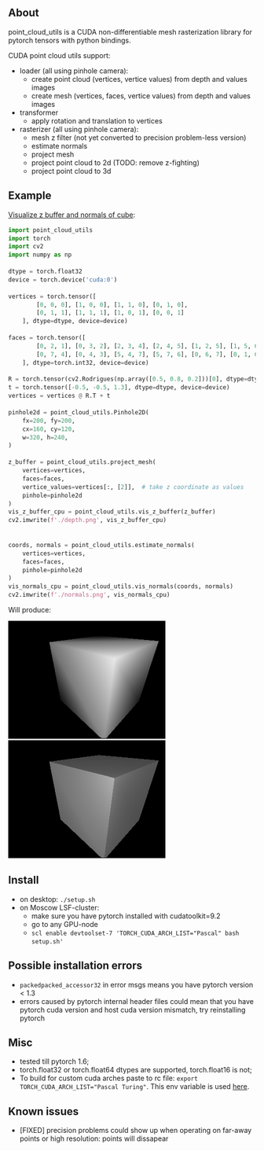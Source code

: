 ## About
point_cloud_utils is a CUDA non-differentiable mesh rasterization library for pytorch tensors with python bindings. 

CUDA point cloud utils support: 
- loader (all using pinhole camera):
  - create point cloud (vertices, vertice values) from depth and values images 
  - create mesh (vertices, faces, vertice values)  from depth and values images
- transformer
  - apply rotation and translation to vertices
- rasterizer (all using pinhole camera): 
  - mesh z filter (not yet converted to precision problem-less version)
  - estimate normals
  - project mesh
  - project point cloud to 2d (TODO: remove z-fighting) 
  - project point cloud to 3d
  
## Example

[Visualize z buffer and normals of cube](./example/cube.py):
```python
import point_cloud_utils
import torch
import cv2
import numpy as np

dtype = torch.float32
device = torch.device('cuda:0')

vertices = torch.tensor([
        [0, 0, 0], [1, 0, 0], [1, 1, 0], [0, 1, 0],
        [0, 1, 1], [1, 1, 1], [1, 0, 1], [0, 0, 1]
    ], dtype=dtype, device=device)

faces = torch.tensor([
        [0, 2, 1], [0, 3, 2], [2, 3, 4], [2, 4, 5], [1, 2, 5], [1, 5, 6],
        [0, 7, 4], [0, 4, 3], [5, 4, 7], [5, 7, 6], [0, 6, 7], [0, 1, 6]
    ], dtype=torch.int32, device=device)

R = torch.tensor(cv2.Rodrigues(np.array([0.5, 0.8, 0.2]))[0], dtype=dtype, device=device)
t = torch.tensor([-0.5, -0.5, 1.3], dtype=dtype, device=device)
vertices = vertices @ R.T + t

pinhole2d = point_cloud_utils.Pinhole2D(
    fx=200, fy=200,
    cx=160, cy=120,
    w=320, h=240,
)

z_buffer = point_cloud_utils.project_mesh(
    vertices=vertices,
    faces=faces,
    vertice_values=vertices[:, [2]],  # take z coordinate as values
    pinhole=pinhole2d
)
vis_z_buffer_cpu = point_cloud_utils.vis_z_buffer(z_buffer)
cv2.imwrite(f'./depth.png', vis_z_buffer_cpu)


coords, normals = point_cloud_utils.estimate_normals(
    vertices=vertices,
    faces=faces,
    pinhole=pinhole2d
)
vis_normals_cpu = point_cloud_utils.vis_normals(coords, normals)
cv2.imwrite(f'./normals.png', vis_normals_cpu)
``` 
Will produce:

![result](./example/depth.png)
![result](./example/normals.png)

## Install
- on desktop: `./setup.sh`
- on Moscow LSF-cluster: 
  - make sure you have pytorch installed with cudatoolkit=9.2
  - go to any GPU-node
  - `scl enable devtoolset-7 'TORCH_CUDA_ARCH_LIST="Pascal" bash setup.sh'` 



## Possible installation errors
- `packedpacked_accessor32` in error msgs means you have pytorch version < 1.3
- errors caused by pytorch internal header files could mean that you have pytorch cuda version and host cuda version mismatch, try reinstalling pytorch     

## Misc
- tested till pytorch 1.6;
- torch.float32 or torch.float64 dtypes are supported, torch.float16 is not;
- To build for custom cuda arches paste to rc file: 
`export TORCH_CUDA_ARCH_LIST="Pascal Turing"`.
This env variable is used [here](https://github.com/pytorch/pytorch/blob/5710374e4e335c6761d2b8b937a2b54a5577cb5d/torch/utils/cpp_extension.py#L1298).

## Known issues
- [FIXED] precision problems could show up when operating on far-away points or high resolution: points will dissapear